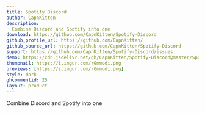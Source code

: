```yaml
---
title: Spotify Discord
author: CapnKitten
description:
  Combine Discord and Spotify into one
download: https://github.com/CapnKitten/Spotify-Discord
github_profile_url: https://github.com/CapnKitten/
github_source_url: https://github.com/CapnKitten/Spotify-Discord
support: https://github.com/CapnKitten/Spotify-Discord/issues
demo: https://cdn.jsdelivr.net/gh/CapnKitten/Spotify-Discord@master/Spotify-Discord.theme.css
thumbnail: https://i.imgur.com/rGmmodi.png
previews: [https://i.imgur.com/rGmmodi.png]
style: dark
ghcommentid: 25
layout: product
---
```

Combine Discord and Spotify into one